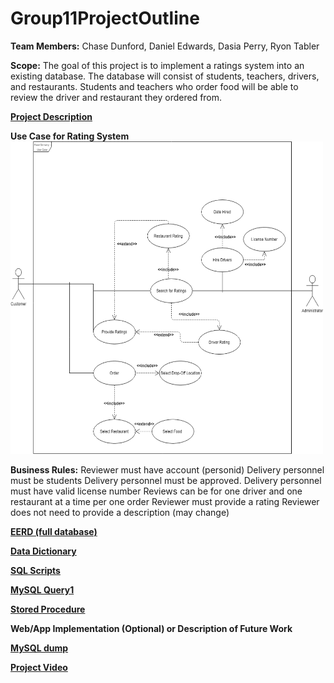 # Group11ProjectOutline
**Team Members:** Chase Dunford, Daniel Edwards, Dasia Perry, Ryon Tabler

**Scope:** The goal of this project is to implement a ratings system into an existing
database. The database will consist of students, teachers, drivers, and restaurants.
Students and teachers who order food will be able to review the driver and restaurant
they ordered from.

**<a href="https://github.com/cdunfordUNCC/GroupProject/raw/main/Project.docx">Project Description</a>**

**Use Case for Rating System**
<br>
<img src="https://github.com/cdunfordUNCC/GroupProject/blob/main/Use%20Case.png" alt="Use Case for Rating System" height="500" width="500">

**Business Rules:**
Reviewer must have account (personid)
Delivery personnel must be students
Delivery personnel must be approved.
Delivery personnel must have valid license number
Reviews can be for one driver and one restaurant at a time per one order
Reviewer must provide a rating
Reviewer does not need to provide a description (may change)

**<a href="https://github.com/cdunfordUNCC/GroupProject/raw/main/EERD%20fully%20normalized.mwb">EERD (full database)</a>**

**<a href="https://github.com/cdunfordUNCC/GroupProject/raw/main/Data%20Dictionary.docx">Data Dictionary</a>**

**<a href="https://github.com/cdunfordUNCC/GroupProject/blob/main/Campus%20Eats%20Script.sql">SQL Scripts</a>**

**<a href="https://github.com/cdunfordUNCC/GroupProject/blob/main/Query1.sql">MySQL Query1</a>**

**<a href=" ">Stored Procedure</a>**

**Web/App Implementation (Optional) or Description of Future Work**

**<a href="https://github.com/cdunfordUNCC/GroupProject/blob/main/SQL%20Dump.sql">MySQL dump</a>**

**<a href=" ">Project Video</a>**
